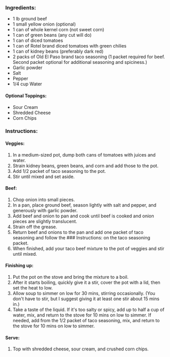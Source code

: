 ### Ingredients:
- 1 lb ground beef
- 1 small yellow onion (optional)
- 1 can of whole kernel corn (not sweet corn)
- 1 can of green beans (any cut will do)
- 1 can of diced tomatoes
- 1 can of Rotel brand diced tomatoes with green chilies
- 1 can of kidney beans (preferably dark red)
- 2 packs of Old El Paso brand taco seasoning (1 packet required for beef. Second packet optional for additional seasoning and spiciness.)
- Garlic powder
- Salt
- Pepper
- 1/4 cup Water

#### Optional Toppings:
- Sour Cream
- Shredded Cheese
- Corn Chips

### Instructions:
#### Veggies:
1. In a medium-sized pot, dump both cans of tomatoes with juices and water.
2. Strain kidney beans, green beans, and corn and add those to the pot.
3. Add 1/2 packet of taco seasoning to the pot.
4. Stir until mixed and set aside.

#### Beef:
1. Chop onion into small pieces.
2. In a pan, place ground beef, season lightly with salt and pepper, and generously with garlic powder.
3. Add beef and onion to pan and cook until beef is cooked and onion pieces are slightly translucent.
4. Strain off the grease.
5. Return beef and onions to the pan and add one packet of taco seasoning and follow the ### Instructions: on the taco seasoning packet.
6. When finished, add your taco beef mixture to the pot of veggies and stir until mixed.

#### Finishing up:
1. Put the pot on the stove and bring the mixture to a boil.
2. After it starts boiling, quickly give it a stir, cover the pot with a lid, then set the heat to low.
3. Allow soup to simmer on low for 30 mins, stirring occasionally. (You don't have to stir, but I suggest giving it at least one stir about 15 mins in.)
4. Take a taste of the liquid. If it's too salty or spicy, add up to half a cup of water, mix, and return to the stove for 10 mins on low to simmer. If needed, add from the 1/2 packet of taco seasoning, mix, and return to the stove for 10 mins on low to simmer.

#### Serve:
1. Top with shredded cheese, sour cream, and crushed corn chips.
